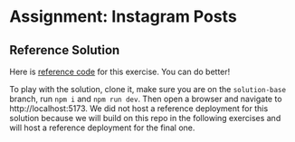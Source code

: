 # Assignment: Instagram Posts

## Reference Solution

Here is <a href="https://github.com/SkillsUnion/instagram-base-app/tree/solution-posts-base" target="_blank">reference code</a> for this exercise. You can do better!

To play with the solution, clone it, make sure you are on the `solution-base` branch, run `npm i` and `npm run dev`. Then open a browser and navigate to http://localhost:5173. We did not host a reference deployment for this solution because we will build on this repo in the following exercises and will host a reference deployment for the final one.